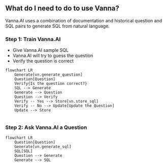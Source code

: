 ## What do I need to do to use Vanna?
Vanna.AI uses a combination of documentation and historical question and SQL pairs to generate SQL from natural language.

### Step 1: Train Vanna.AI
- Give Vanna.AI sample SQL
- Vanna.AI will try to guess the question
- Verify the question is correct
```mermaid
flowchart LR
    Generate[vn.generate_question]
    Question[Question]
    Verify{Is the question correct?}
    SQL --> Generate
    Generate --> Question
    Question --> Verify
    Verify -- Yes --> Store[vn.store_sql]
    Verify -- No --> Update[Update the Question]
    Update --> Store
    
```

### Step 2: Ask Vanna.AI a Question
```mermaid
flowchart LR
    Question[Question]
    Generate[vn.generate_sql]
    SQL[SQL]
    Question --> Generate
    Generate --> SQL    
```
